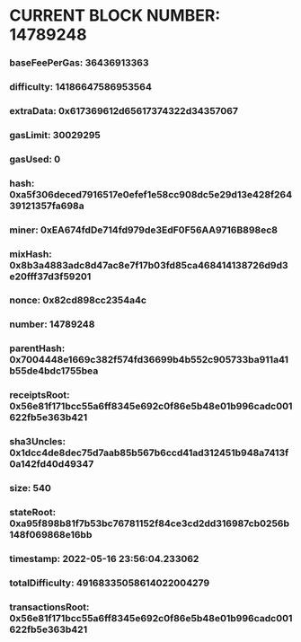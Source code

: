 # CURRENT BLOCK NUMBER: 14789248

### baseFeePerGas: 36436913363
### difficulty: 14186647586953564
### extraData: 0x617369612d65617374322d34357067
### gasLimit: 30029295
### gasUsed: 0
### hash: 0xa5f306deced7916517e0efef1e58cc908dc5e29d13e428f26439121357fa698a
### miner: 0xEA674fdDe714fd979de3EdF0F56AA9716B898ec8
### mixHash: 0x8b3a4883adc8d47ac8e7f17b03fd85ca468414138726d9d3e20fff37d3f59201
### nonce: 0x82cd898cc2354a4c
### number: 14789248
### parentHash: 0x7004448e1669c382f574fd36699b4b552c905733ba911a41b55de4bdc1755bea
### receiptsRoot: 0x56e81f171bcc55a6ff8345e692c0f86e5b48e01b996cadc001622fb5e363b421
### sha3Uncles: 0x1dcc4de8dec75d7aab85b567b6ccd41ad312451b948a7413f0a142fd40d49347
### size: 540
### stateRoot: 0xa95f898b81f7b53bc76781152f84ce3cd2dd316987cb0256b148f069868e16bb
### timestamp: 2022-05-16 23:56:04.233062
### totalDifficulty: 49168335058614022004279
### transactionsRoot: 0x56e81f171bcc55a6ff8345e692c0f86e5b48e01b996cadc001622fb5e363b421
